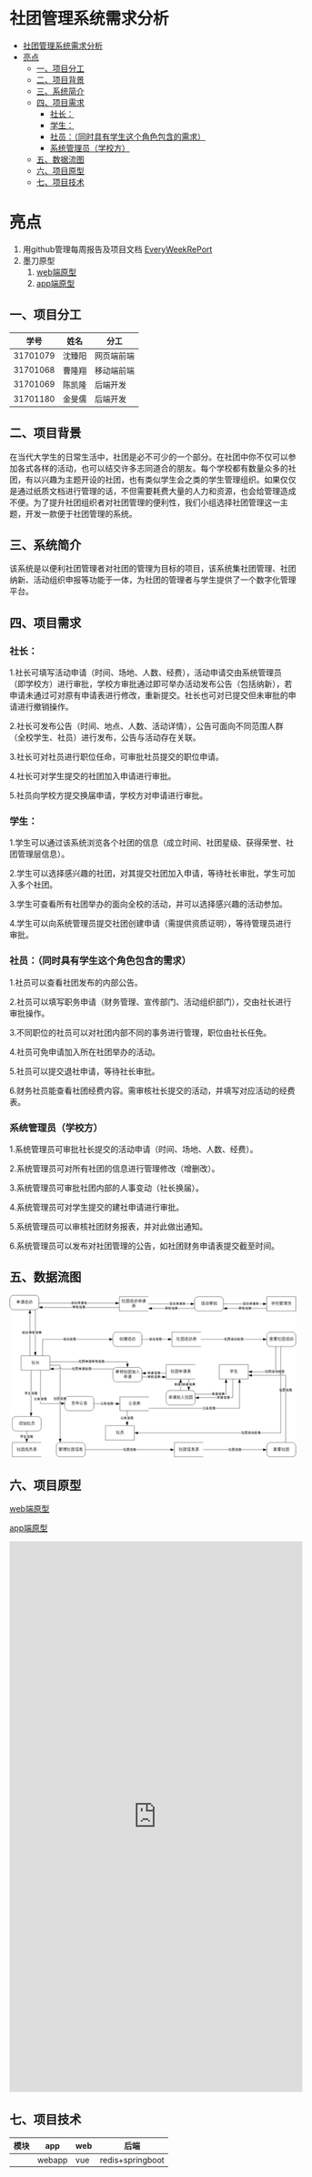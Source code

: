 # 社团管理系统需求分析

<!-- TOC -->

- [社团管理系统需求分析](#社团管理系统需求分析)
- [亮点](#亮点)
    - [一、项目分工](#一项目分工)
    - [二、项目背景](#二项目背景)
    - [三、系统简介](#三系统简介)
    - [四、项目需求](#四项目需求)
        - [社长：](#社长)
        - [学生：](#学生)
        - [社员：（同时具有学生这个角色包含的需求）](#社员同时具有学生这个角色包含的需求)
        - [系统管理员（学校方）](#系统管理员学校方)
    - [五、数据流图](#五数据流图)
    - [六、项目原型](#六项目原型)
    - [七、项目技术](#七项目技术)

<!-- /TOC -->

# 亮点

1. 用github管理每周报告及项目文档 [EveryWeekRePort](https://github.com/schedule-front/EveryWeekRePort)
2. 墨刀原型
   1. [web端原型](https://free.modao.cc/app/6cd60f302a30c3d032772f10b80555602fc9fd0c/embed)
    2. [app端原型](https://free.modao.cc/app/nblmz4zia8k2iw45l4dvmwtewjw2s/embed)
   

## 一、项目分工
|学号 | 姓名  | 分工|
|---- |-------| -----|
|31701079 | 沈臻阳 | 网页端前端|
|31701068 | 曹隆翔 | 移动端前端|
|31701069 | 陈凯隆 | 后端开发|
|31701180 | 金旻儒 | 后端开发|

## 二、项目背景

在当代大学生的日常生活中，社团是必不可少的一个部分。在社团中你不仅可以参加各式各样的活动，也可以结交许多志同道合的朋友。每个学校都有数量众多的社团，有以兴趣为主题开设的社团，也有类似学生会之类的学生管理组织。如果仅仅是通过纸质文档进行管理的话，不但需要耗费大量的人力和资源，也会给管理造成不便。为了提升社团组织者对社团管理的便利性，我们小组选择社团管理这一主题，开发一款便于社团管理的系统。

## 三、系统简介
该系统是以便利社团管理者对社团的管理为目标的项目，该系统集社团管理、社团纳新、活动组织申报等功能于一体，为社团的管理者与学生提供了一个数字化管理平台。

## 四、项目需求

### 社长：

1.社长可填写活动申请（时间、场地、人数、经费），活动申请交由系统管理员（即学校方）进行审批，学校方审批通过即可举办活动发布公告（包括纳新），若申请未通过可对原有申请表进行修改，重新提交。社长也可对已提交但未审批的申请进行撤销操作。

2.社长可发布公告（时间、地点、人数、活动详情），公告可面向不同范围人群（全校学生、社员）进行发布，公告与活动存在关联。

3.社长可对社员进行职位任命，可审批社员提交的职位申请。

4.社长可对学生提交的社团加入申请进行审批。

5.社员向学校方提交换届申请，学校方对申请进行审批。

### 学生：

1.学生可以通过该系统浏览各个社团的信息（成立时间、社团星级、获得荣誉、社团管理层信息）。

2.学生可以选择感兴趣的社团，对其提交社团加入申请，等待社长审批，学生可加入多个社团。

3.学生可查看所有社团举办的面向全校的活动，并可以选择感兴趣的活动参加。

4.学生可以向系统管理员提交社团创建申请（需提供资质证明），等待管理员进行审批。

### 社员：（同时具有学生这个角色包含的需求）

1.社员可以查看社团发布的内部公告。

2.社员可以填写职务申请（财务管理、宣传部门、活动组织部门），交由社长进行审批操作。

3.不同职位的社员可以对社团内部不同的事务进行管理，职位由社长任免。

4.社员可免申请加入所在社团举办的活动。

5.社员可以提交退社申请，等待社长审批。

6.财务社员能查看社团经费内容。需审核社长提交的活动，并填写对应活动的经费表。

### 系统管理员（学校方）

1.系统管理员可审批社长提交的活动申请（时间、场地、人数、经费）。

2.系统管理员可对所有社团的信息进行管理修改（增删改）。

3.系统管理员可审批社团内部的人事变动（社长换届）。

4.系统管理员可对学生提交的建社申请进行审批。

5.系统管理员可以审核社团财务报表，并对此做出通知。

6.系统管理员可以发布对社团管理的公告，如社团财务申请表提交截至时间。

## 五、数据流图

![](https://raw.githubusercontent.com/schedule-front/EveryWeekRePort/master/week1/picture/datastream.png)

## 六、项目原型

[web端原型](https://free.modao.cc/app/6cd60f302a30c3d032772f10b80555602fc9fd0c/embed)

[app端原型](https://free.modao.cc/app/nblmz4zia8k2iw45l4dvmwtewjw2s/embed)


<embed src="https://free.modao.cc/app/nblmz4zia8k2iw45l4dvmwtewjw2s/embed" width="515" height="968" allowTransparency="true" frameborder="0"></embed>

## 七、项目技术

|模块|app|web|后端|
|-|-|-|-|
||webapp|vue|redis+springboot|

